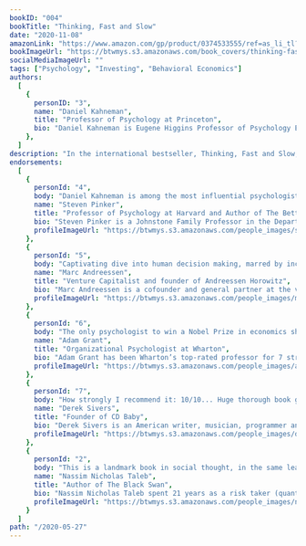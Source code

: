 ```yaml
---
bookID: "004"
bookTitle: "Thinking, Fast and Slow"
date: "2020-11-08"
amazonLink: "https://www.amazon.com/gp/product/0374533555/ref=as_li_tl?ie=UTF8&camp=1789&creative=9325&creativeASIN=0374533555&linkCode=as2&tag=btmysmarter-20&linkId=a27e0b99bd0e2169f6333749030b9b00"
bookImageUrl: "https://btwmys.s3.amazonaws.com/book_covers/thinking-fast-and-slow.jpg"
socialMediaImageUrl: ""
tags: ["Psychology", "Investing", "Behavioral Economics"]
authors:
  [
    {
      personID: "3",
      name: "Daniel Kahneman",
      title: "Professor of Psychology at Princeton",
      bio: "Daniel Kahneman is Eugene Higgins Professor of Psychology Emeritus at Princeton University and Professor of Psychology and Public Affairs Emeritus at Princeton's Woodrow Wilson School of Public and International Affairs. He received the 2002 Nobel Prize in Economic Sciences for his pioneering work with Amos Tversky on decision-making.",
    },
  ]
description: "In the international bestseller, Thinking, Fast and Slow, Daniel Kahneman, the renowned psychologist and winner of the Nobel Prize in Economics, takes us on a groundbreaking tour of the mind and explains the two systems that drive the way we think. System 1 is fast, intuitive, and emotional; System 2 is slower, more deliberative, and more logical. The impact of overconfidence on corporate strategies, the difficulties of predicting what will make us happy in the future, the profound effect of cognitive biases on everything from playing the stock market to planning our next vacation―each of these can be understood only by knowing how the two systems shape our judgments and decisions. Engaging the reader in a lively conversation about how we think, Kahneman reveals where we can and cannot trust our intuitions and how we can tap into the benefits of slow thinking. He offers practical and enlightening insights into how choices are made in both our business and our personal lives―and how we can use different techniques to guard against the mental glitches that often get us into trouble."
endorsements:
  [
    {
      personId: "4",
      body: "Daniel Kahneman is among the most influential psychologists in history and certainly the most important psychologist alive today... The appearance of Thinking, Fast and Slow is a major event.",
      name: "Steven Pinker",
      title: "Professor of Psychology at Harvard and Author of The Better Angels of our Nature",
      bio: "Steven Pinker is a Johnstone Family Professor in the Department of Psychology at Harvard University. He conducts research on language and cognition, writes for publications such as the New York Times, Time and The Atlantic, and is the author of ten books, including The Language Instinct, How the Mind Works, The Blank Slate, The Stuff of Thought, The Better Angels of Our Nature,The Sense of Style, and most recently, Enlightenment Now: The Case for Reason, Science, Humanism, and Progress.",
      profileImageUrl: "https://btwmys.s3.amazonaws.com/people_images/steven-pinker.jpg"
	},
	{
	  personId: "5",
      body: "Captivating dive into human decision making, marred by inclusion of several/many? psychology studies that fail to replicate. Will stand as a cautionary tale?",
      name: "Marc Andreessen",
      title: "Venture Capitalist and founder of Andreessen Horowitz",
      bio: "Marc Andreessen is a cofounder and general partner at the venture capital firm Andreessen Horowitz. He is an innovator and creator, one of the few to pioneer a software category used by more than a billion people and one of the few to establish multiple billion-dollar companies.  Marc co-created the highly influential Mosaic internet browser and co-founded Netscape, which later sold to AOL for $4.2 billion. He also co-founded Loudcloud, which as Opsware, sold to Hewlett-Packard for $1.6 billion. He later served on the board of Hewlett-Packard from 2008 to 2018.",
      profileImageUrl: "https://btwmys.s3.amazonaws.com/people_images/marc-andreessen.png"
	},
	{
	  personId: "6",
      body: "The only psychologist to win a Nobel Prize in economics showed us why our decisions go awry and common sense isn't common practice. His insights have been directly applicable to making better choices, avoiding unnecessary risks, and understanding ourselves",
      name: "Adam Grant",
      title: "Organizational Psychologist at Wharton",
      bio: "Adam Grant has been Wharton’s top-rated professor for 7 straight years. As an organizational psychologist, he is a leading expert on how we can find motivation and meaning, and live more generous and creative lives. He has been recognized as one of the world's 10 most influential management thinkers and Fortune's 40 under 40.",
      profileImageUrl: "https://btwmys.s3.amazonaws.com/people_images/adam-grant.png",
	},
	{
	  personId: "7",
      body: "How strongly I recommend it: 10/10... Huge thorough book gives a great overview of much of his work.",
      name: "Derek Sivers",
      title: "Founder of CD Baby",
      bio: "Derek Sivers is an American writer, musician, programmer and entrepreneur best known for being the founder and former president of CD Baby, an online CD store for independent musicians.[1] A professional musician since 1987, Sivers started CD Baby by accident in 1997 when he was selling his own CD on his website, and friends asked if he could sell theirs, too. CD Baby went on to become the largest seller of independent music on the web, with over $100M in sales for over 150,000 musician clients.",
      profileImageUrl: "https://btwmys.s3.amazonaws.com/people_images/derek-sivers.jpg",
	},
	{
	  personId: "2",
      body: "This is a landmark book in social thought, in the same league as The Wealth of Nations by Adam Smith and The Interpretation of Dreams by Sigmund Freud.",
      name: "Nassim Nicholas Taleb",
	  title: "Author of The Black Swan",
	  bio: "Nassim Nicholas Taleb spent 21 years as a risk taker (quantitative  trader) before becoming a researcher in philosophical, mathematical and (mostly) practical problems with probability. Taleb is the author of a multivolume essay, the Incerto (The Black Swan, Fooled by Randomness, Antifragile, and Skin in the Game) covering broad facets of uncertainty. It has been published  into 41 languages.In addition to his trader life, Taleb has also written, as a backup of the Incerto, more than 70 scholarly papers in mathematical statistics, quantitative finance, statistical physics, philosophy, ethics, economics, & international affairs, around the notion of risk and probability  (grouped in the Technical Incerto ).  Taleb is currently Distinguished Professor of Risk Engineering at NYU's Tandon School of Engineering (only a quarter time position). His current focus is on the properties of systems that can handle disorder ('antifragile').Taleb refuses all honors and anything that 'turns knowledge into a spectator sport'.",
      profileImageUrl: "https://btwmys.s3.amazonaws.com/people_images/nassim-nicholas-taleb.png",
	}
  ]
path: "/2020-05-27"
---
```

